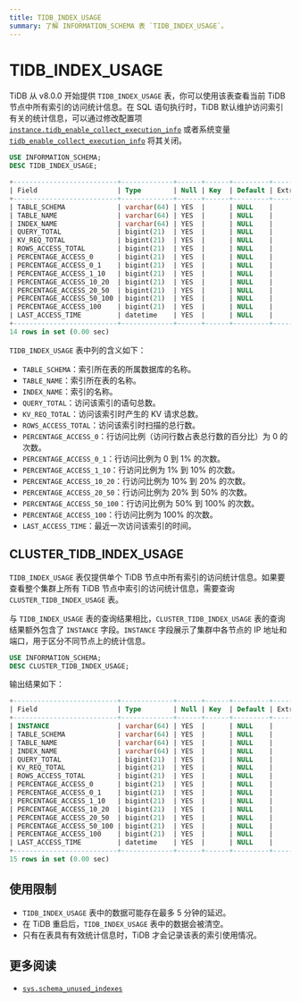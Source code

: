 ```yaml
---
title: TIDB_INDEX_USAGE
summary: 了解 INFORMATION_SCHEMA 表 `TIDB_INDEX_USAGE`。
---
```


# TIDB_INDEX_USAGE

TiDB 从 v8.0.0 开始提供 `TIDB_INDEX_USAGE` 表，你可以使用该表查看当前 TiDB 节点中所有索引的访问统计信息。在 SQL 语句执行时，TiDB 默认维护访问索引有关的统计信息，可以通过修改配置项 [`instance.tidb_enable_collect_execution_info`](/tidb-configuration-file.md#tidb_enable_collect_execution_info) 或者系统变量 [`tidb_enable_collect_execution_info`](/system-variables.md#tidb_enable_collect_execution_info) 将其关闭。

```sql
USE INFORMATION_SCHEMA;
DESC TIDB_INDEX_USAGE;
```

```sql
+--------------------------+-------------+------+------+---------+-------+
| Field                    | Type        | Null | Key  | Default | Extra |
+--------------------------+-------------+------+------+---------+-------+
| TABLE_SCHEMA             | varchar(64) | YES  |      | NULL    |       |
| TABLE_NAME               | varchar(64) | YES  |      | NULL    |       |
| INDEX_NAME               | varchar(64) | YES  |      | NULL    |       |
| QUERY_TOTAL              | bigint(21)  | YES  |      | NULL    |       |
| KV_REQ_TOTAL             | bigint(21)  | YES  |      | NULL    |       |
| ROWS_ACCESS_TOTAL        | bigint(21)  | YES  |      | NULL    |       |
| PERCENTAGE_ACCESS_0      | bigint(21)  | YES  |      | NULL    |       |
| PERCENTAGE_ACCESS_0_1    | bigint(21)  | YES  |      | NULL    |       |
| PERCENTAGE_ACCESS_1_10   | bigint(21)  | YES  |      | NULL    |       |
| PERCENTAGE_ACCESS_10_20  | bigint(21)  | YES  |      | NULL    |       |
| PERCENTAGE_ACCESS_20_50  | bigint(21)  | YES  |      | NULL    |       |
| PERCENTAGE_ACCESS_50_100 | bigint(21)  | YES  |      | NULL    |       |
| PERCENTAGE_ACCESS_100    | bigint(21)  | YES  |      | NULL    |       |
| LAST_ACCESS_TIME         | datetime    | YES  |      | NULL    |       |
+--------------------------+-------------+------+------+---------+-------+
14 rows in set (0.00 sec)
```

`TIDB_INDEX_USAGE` 表中列的含义如下：

* `TABLE_SCHEMA`：索引所在表的所属数据库的名称。
* `TABLE_NAME`：索引所在表的名称。
* `INDEX_NAME`：索引的名称。
* `QUERY_TOTAL`：访问该索引的语句总数。
* `KV_REQ_TOTAL`：访问该索引时产生的 KV 请求总数。
* `ROWS_ACCESS_TOTAL`：访问该索引时扫描的总行数。
* `PERCENTAGE_ACCESS_0`：行访问比例（访问行数占表总行数的百分比）为 0 的次数。
* `PERCENTAGE_ACCESS_0_1`：行访问比例为 0 到 1% 的次数。
* `PERCENTAGE_ACCESS_1_10`：行访问比例为 1% 到 10% 的次数。
* `PERCENTAGE_ACCESS_10_20`：行访问比例为 10% 到 20% 的次数。
* `PERCENTAGE_ACCESS_20_50`：行访问比例为 20% 到 50% 的次数。
* `PERCENTAGE_ACCESS_50_100`：行访问比例为 50% 到 100% 的次数。
* `PERCENTAGE_ACCESS_100`：行访问比例为 100% 的次数。
* `LAST_ACCESS_TIME`：最近一次访问该索引的时间。

## CLUSTER_TIDB_INDEX_USAGE

`TIDB_INDEX_USAGE` 表仅提供单个 TiDB 节点中所有索引的访问统计信息。如果要查看整个集群上所有 TiDB 节点中索引的访问统计信息，需要查询 `CLUSTER_TIDB_INDEX_USAGE` 表。

与 `TIDB_INDEX_USAGE` 表的查询结果相比，`CLUSTER_TIDB_INDEX_USAGE` 表的查询结果额外包含了 `INSTANCE` 字段。`INSTANCE` 字段展示了集群中各节点的 IP 地址和端口，用于区分不同节点上的统计信息。

```sql
USE INFORMATION_SCHEMA;
DESC CLUSTER_TIDB_INDEX_USAGE;
```

输出结果如下：

```sql
+--------------------------+-------------+------+------+---------+-------+
| Field                    | Type        | Null | Key  | Default | Extra |
+--------------------------+-------------+------+------+---------+-------+
| INSTANCE                 | varchar(64) | YES  |      | NULL    |       |
| TABLE_SCHEMA             | varchar(64) | YES  |      | NULL    |       |
| TABLE_NAME               | varchar(64) | YES  |      | NULL    |       |
| INDEX_NAME               | varchar(64) | YES  |      | NULL    |       |
| QUERY_TOTAL              | bigint(21)  | YES  |      | NULL    |       |
| KV_REQ_TOTAL             | bigint(21)  | YES  |      | NULL    |       |
| ROWS_ACCESS_TOTAL        | bigint(21)  | YES  |      | NULL    |       |
| PERCENTAGE_ACCESS_0      | bigint(21)  | YES  |      | NULL    |       |
| PERCENTAGE_ACCESS_0_1    | bigint(21)  | YES  |      | NULL    |       |
| PERCENTAGE_ACCESS_1_10   | bigint(21)  | YES  |      | NULL    |       |
| PERCENTAGE_ACCESS_10_20  | bigint(21)  | YES  |      | NULL    |       |
| PERCENTAGE_ACCESS_20_50  | bigint(21)  | YES  |      | NULL    |       |
| PERCENTAGE_ACCESS_50_100 | bigint(21)  | YES  |      | NULL    |       |
| PERCENTAGE_ACCESS_100    | bigint(21)  | YES  |      | NULL    |       |
| LAST_ACCESS_TIME         | datetime    | YES  |      | NULL    |       |
+--------------------------+-------------+------+------+---------+-------+
15 rows in set (0.00 sec)
```

## 使用限制

- `TIDB_INDEX_USAGE` 表中的数据可能存在最多 5 分钟的延迟。
- 在 TiDB 重启后，`TIDB_INDEX_USAGE` 表中的数据会被清空。
- 只有在表具有有效统计信息时，TiDB 才会记录该表的索引使用情况。

## 更多阅读

- [`sys.schema_unused_indexes`](/sys-schema/sys-schema-unused-indexes.md)
